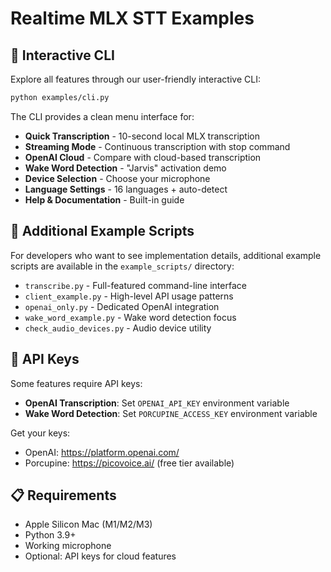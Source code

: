 # Realtime MLX STT Examples

## 🚀 Interactive CLI

Explore all features through our user-friendly interactive CLI:

```bash
python examples/cli.py
```

The CLI provides a clean menu interface for:
- **Quick Transcription** - 10-second local MLX transcription
- **Streaming Mode** - Continuous transcription with stop command
- **OpenAI Cloud** - Compare with cloud-based transcription
- **Wake Word Detection** - "Jarvis" activation demo
- **Device Selection** - Choose your microphone
- **Language Settings** - 16 languages + auto-detect
- **Help & Documentation** - Built-in guide

## 📁 Additional Example Scripts

For developers who want to see implementation details, additional example scripts are available in the `example_scripts/` directory:

- `transcribe.py` - Full-featured command-line interface
- `client_example.py` - High-level API usage patterns
- `openai_only.py` - Dedicated OpenAI integration
- `wake_word_example.py` - Wake word detection focus
- `check_audio_devices.py` - Audio device utility

## 🔑 API Keys

Some features require API keys:

- **OpenAI Transcription**: Set `OPENAI_API_KEY` environment variable
- **Wake Word Detection**: Set `PORCUPINE_ACCESS_KEY` environment variable

Get your keys:
- OpenAI: https://platform.openai.com/
- Porcupine: https://picovoice.ai/ (free tier available)

## 📋 Requirements

- Apple Silicon Mac (M1/M2/M3)
- Python 3.9+
- Working microphone
- Optional: API keys for cloud features